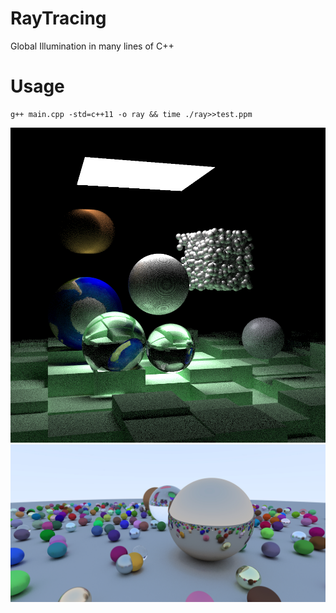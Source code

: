 # RayTracing
Global Illumination in many lines of C++

# Usage
```
g++ main.cpp -std=c++11 -o ray && time ./ray>>test.ppm
```
![image](https://github.com/voidyucong/RayTracing/blob/master/screensnap1.jpg?raw=true)
![image](https://github.com/voidyucong/RayTracing/blob/master/screensnap2.jpg?raw=true)
